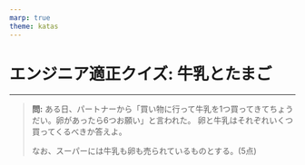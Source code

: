 ```yaml
---
marp: true
theme: katas
---
```

<!-- 
size: 16:9
paginate: true
-->
<!-- header: 勉強会# ― エンジニアとしての解像度を高めるための勉強会-->

# エンジニア適正クイズ: 牛乳とたまご

---

> **問:** ある日、パートナーから「買い物に行って牛乳を1つ買ってきてちょうだい。卵があったら6つお願い」と言われた。
> 卵と牛乳はそれぞれいくつ買ってくるべきか答えよ。
>
> なお、スーパーには牛乳も卵も売られているものとする。(5点)

<!-- 選択肢：
牛乳: 1本 / 卵: 6個
牛乳: 1本 / 卵: 6パック
牛乳: 6本 / 卵: 0個
-->